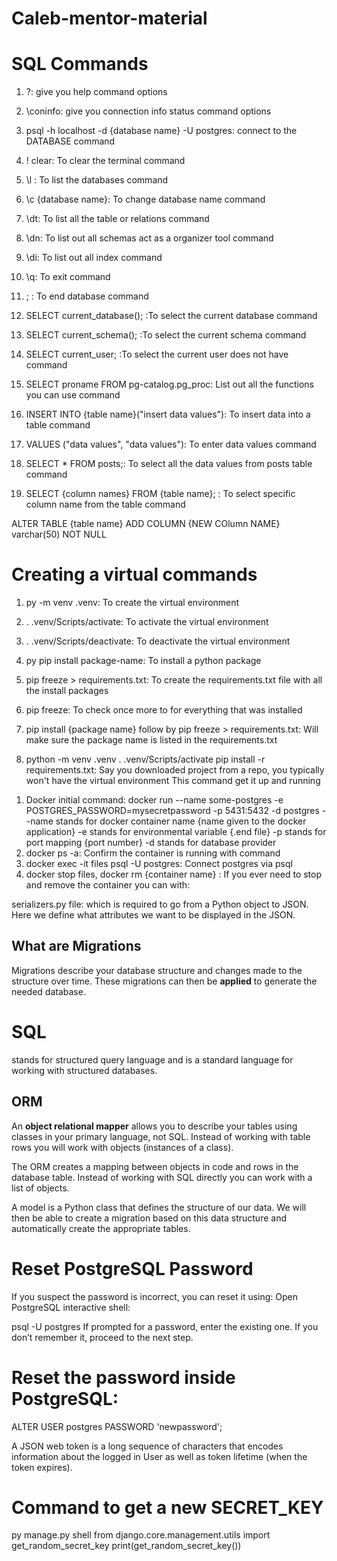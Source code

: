 <!-- extra resources: https://www.geeksforgeeks.org/dsa-tutorial-learn-data-structures-and-algorithms/ -->

# Caleb-mentor-material

# SQL Commands

1. \?: give you help command options
2. \coninfo: give you connection info status command options
3. psql -h localhost -d {database name} -U postgres: connect to the DATABASE command

4. \! clear: To clear the terminal command
5. \l : To list the databases command
6. \c {database name}: To change database name command
7. \dt: To list all the table or relations command
8. \dn: To list out all schemas act as a organizer tool command
9. \di: To list out all index command
10. \q: To exit command
11. ; : To end database command
12. SELECT current_database(); :To select the current database command
13. SELECT current_schema(); :To select the current schema command
14. SELECT current_user; :To select the current user does not have command
15. SELECT proname FROM pg-catalog.pg_proc: List out all the functions you can use command
16. INSERT INTO {table name}("insert data values"): To insert data into a table command
17. VALUES ("data values", "data values"): To enter data values command
18. SELECT \* FROM posts;: To select all the data values from posts table command
19. SELECT {column names} FROM {table name}; : To select specific column name from the table command

ALTER TABLE {table name}
ADD COLUMN {NEW COlumn NAME} varchar(50) NOT NULL

# Creating a virtual commands

1. py -m venv .venv: To create the virtual environment
2. . .venv/Scripts/activate: To activate the virtual environment
3. . .venv/Scripts/deactivate: To deactivate the virtual environment
4. py pip install package-name: To install a python package
5. pip freeze > requirements.txt: To create the requirements.txt file with all the install packages
6. pip freeze: To check once more to for everything that was installed
7. pip install {package name} follow by pip freeze > requirements.txt: Will make sure the package name is listed in the requirements.txt

8. python -m venv .venv
   . .venv/Scripts/activate
   pip install -r requirements.txt: Say you downloaded project from a repo, you typically won't have the virtual environment This command get it up and running

<!-- Docker Commands -->

1. Docker initial command: docker run --name some-postgres -e POSTGRES_PASSWORD=mysecretpassword -p 5431:5432 -d postgres
   --name stands for docker container name {name given to the docker application}
   -e stands for environmental variable {.end file}
   -p stands for port mapping {port number}
   -d stands for database provider
2. docker ps -a: Confirm the container is running with command
3. docker exec -it files psql -U postgres: Connect postgres via psql
4. docker stop files, docker rm {container name} : If you ever need to stop and remove the container you can with:

<!-- Data serialization -->

serializers.py file: which is required to go from a Python object to JSON. Here we define what attributes we want to be displayed in the JSON.

## What are Migrations

Migrations describe your database structure and changes made to the structure over time. These migrations can then be **applied** to generate the needed database.

# SQL

stands for structured query language and is a standard language for working with structured databases.

## ORM

An **object relational mapper** allows you to describe your tables using classes in your primary language, not SQL. Instead of working with table rows you will work with objects (instances of a class).

The ORM creates a mapping between objects in code and rows in the database table. Instead of working with SQL directly you can work with a list of objects.

A model is a Python class that defines the structure of our data. We will then be able to create a migration based on this data structure and automatically create the appropriate tables.

# Reset PostgreSQL Password

If you suspect the password is incorrect, you can reset it using:
Open PostgreSQL interactive shell:

psql -U postgres
If prompted for a password, enter the existing one. If you don’t remember it, proceed to the next step.

# Reset the password inside PostgreSQL:

ALTER USER postgres PASSWORD 'newpassword';

A JSON web token is a long sequence of characters that encodes information about the logged in User as well as token lifetime (when the token expires).

# Command to get a new SECRET_KEY

py manage.py shell
from django.core.management.utils import get_random_secret_key
print(get_random_secret_key())
